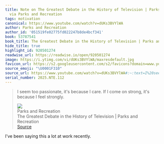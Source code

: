 ```yaml
---
title: Note on The Greatest Debate in the History of Television | Parks and Recreation
  via Parks and Recreation
tags: motivation
canonical: https://www.youtube.com/watch?v=dUKs3BVYlWA
author: Parks and Recreation
author_id: '051519fe02775fd022247b8de4bcf341'
book: 53787541
book_title: The Greatest Debate in the History of Television | Parks and Recreation
hide_title: true
highlight_id: 920501274
readwise_url: https://readwise.io/open/920501274
image: https://i.ytimg.com/vi/dUKs3BVYlWA/maxresdefault.jpg
favicon_url: https://s2.googleusercontent.com/s2/favicons?domain=www.youtube.com
source_emoji: "\U0001F310"
source_url: https://www.youtube.com/watch?v=dUKs3BVYlWA#:~:text=I%20seem%20too,I%20feel%20strongly.
serial_number: 2025.NTE.112
---
```

> I seem too passionate, it's because I care. If I come on strong, it's because I feel strongly.
> <div class="quoteback-footer"><div class="quoteback-avatar"><img class="mini-favicon" src="https://s2.googleusercontent.com/s2/favicons?domain=www.youtube.com"></div><div class="quoteback-metadata"><div class="metadata-inner"><span style="display:none">FROM:</span><div aria-label="Parks and Recreation" class="quoteback-author"> Parks and Recreation</div><div aria-label="The Greatest Debate in the History of Television | Parks and Recreation" class="quoteback-title"> The Greatest Debate in the History of Television | Parks and Recreation</div></div></div><div class="quoteback-backlink"><a target="_blank" aria-label="go to the full text of this quotation" rel="noopener" href="https://www.youtube.com/watch?v=dUKs3BVYlWA#:~:text=I%20seem%20too,I%20feel%20strongly." class="quoteback-arrow"> Source</a></div></div>

I've been saying this a lot at work recently.